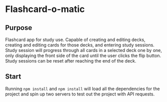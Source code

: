 # Flashcard-o-matic

## Purpose

Flashcard app for study use. Capable of creating and editing decks, creating and editing cards for those decks, and entering study sessions. Study session will progress through all cards in a selected deck one by one, only displaying the front side of the card until the user clicks the flip button. Study sessions can be reset after reaching the end of the deck.

## Start

Running `npm install` and `npm install` will load all the dependencies for the project and spin up two servers to test out the project with API requests.
